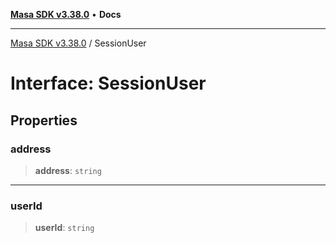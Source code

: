 [**Masa SDK v3.38.0**](../README.md) • **Docs**

***

[Masa SDK v3.38.0](../globals.md) / SessionUser

# Interface: SessionUser

## Properties

### address

> **address**: `string`

***

### userId

> **userId**: `string`
